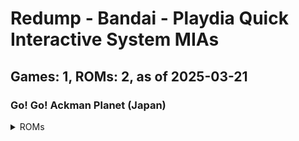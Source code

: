 # Redump - Bandai - Playdia Quick Interactive System MIAs
## Games: 1, ROMs: 2, as of 2025-03-21

### Go! Go! Ackman Planet (Japan)
<details>
<summary>ROMs</summary>

- Go! Go! Ackman Planet (Japan) (Track 1).bin, CRC: 1cbf2c16
- Go! Go! Ackman Planet (Japan) (Track 2).bin, CRC: f1974e93
</details>

